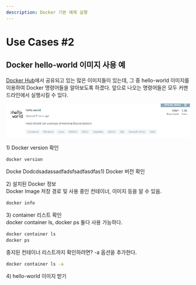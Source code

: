 ```yaml
---
description: Docker 기본 예제 실행
---
```


# Use Cases \#2

## Docker hello-world 이미지 사용 예

[Docker Hub](https://hub.docker.com/)에서 공유되고 있는 많은 이미지들이 있는데, 그 중 hello-world 이미지를 이용하여 Docker 명령어들을 알아보도록 하겠다. 앞으로 나오는 명령어들은 모두 커맨드라인에서 실행시킬 수 있다.

![hello-world &#xC774;&#xBBF8;&#xC9C0;](../.gitbook/assets/image%20%288%29.png)



1\) Docker version 확인

```bash
docker version
```

Docke Dodcdsadassadfadsfsadfasdfas1\) Docker 버전 확인

2\) 설치된 Docker 정보  
Docker Image 저장 경로 및 사용 중인 컨테이너, 이미지 등을 알 수 있음.

```bash
docker info
```



3\)  container 리스트 확인  
docker container ls, docker ps 둘다 사용 가능하다.

```bash
docker container ls
docker ps
```

중지된 컨테이너 리스트까지 확인하려면? -a 옵션을 추가한다.

```bash
docker container ls -a
```



4\) hello-world 이미지 받기



